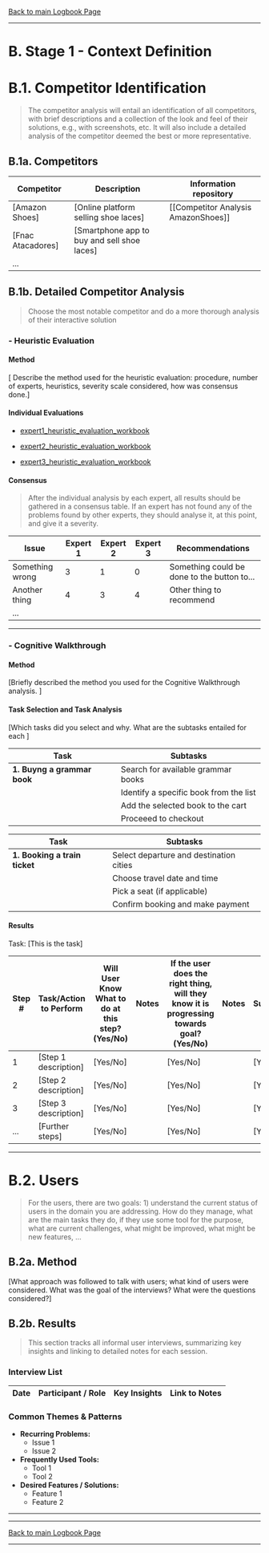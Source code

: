 [Back to main Logbook Page](../hci_logbook.md)

---
# B. Stage 1 - Context Definition


# B.1. Competitor Identification
>	The competitor analysis will entail an identification of all competitors, with brief descriptions and a collection of the look and feel of their solutions, e.g., with screenshots, etc. It will also include a detailed analysis of the competitor deemed the best or more representative.



## B.1a. Competitors


| **Competitor**    | **Description**                             | Information repository              |
| ----------------- | ------------------------------------------- | ----------------------------------- |
| [Amazon Shoes]    | [Online platform selling shoe laces]        | [[Competitor Analysis AmazonShoes]] |
| [Fnac Atacadores] | [Smartphone app to buy and sell shoe laces] |                                     |
| ...               |                                             |                                     |




## B.1b. Detailed Competitor Analysis
>	Choose the most notable competitor and do a more thorough analysis of their interactive solution


### - Heuristic Evaluation

#### Method
[ Describe the method used for the heuristic evaluation: procedure, number of experts, heuristics, severity scale considered, how was consensus done.]


#### Individual Evaluations


- [expert1_heuristic_evaluation_workbook](heuristic_evaluations/expert1_heuristic_evaluation_workbook.md)

- [expert2_heuristic_evaluation_workbook](heuristic_evaluations/expert2_heuristic_evaluation_workbook.md)

- [expert3_heuristic_evaluation_workbook](heuristic_evaluations/expert3_heuristic_evaluation_workbook.md)


#### Consensus

>	After the individual analysis by each expert, all results should be gathered in a consensus table. If an expert has not found any of the problems found by other experts, they should analyse it, at this point, and give it a severity.

| **Issue**       | **Expert 1** | Expert 2 | Expert 3 | Recommendations                             |
| --------------- | ------------ | -------- | -------- | ------------------------------------------- |
| Something wrong | 3            | 1        | 0        | Something could be done to the button to... |
| Another thing   | 4            | 3        | 4        | Other thing to recommend                    |
| ...             |              |          |          |                                             |



---
### - Cognitive Walkthrough

#### Method
[Briefly described  the method you used for the Cognitive Walkthrough analysis. ]

#### Task Selection and Task Analysis

[Which tasks did you select and why. What are the subtasks entailed for each ]


| Task                        | Subtasks                               |
| --------------------------- | -------------------------------------- |
| **1. Buyng a grammar book** | Search for available grammar books     |
|                             | Identify a specific book from the list |
|                             | Add the selected book to the cart      |
|                             | Proceeed to checkout                   |


| Task                          | Subtasks                                |
| ----------------------------- | --------------------------------------- |
| **1. Booking a train ticket** | Select departure and destination cities |
|                               | Choose travel date and time             |
|                               | Pick a seat (if applicable)             |
|                               | Confirm booking and make payment        |


#### Results

Task: [This is the task]

| Step # | Task/Action to Perform | Will User Know What to do at this step? (Yes/No) | Notes | If the user does the right thing, will they know it is progressing towards goal? (Yes/No) | Notes | Is Action Successful? (Yes/No) | Suggestions for Improvement |     |
| ------ | ---------------------- | ------------------------------------------------ | ----- | ----------------------------------------------------------------------------------------- | ----- | ------------------------------ | --------------------------- | --- |
| 1      | [Step 1 description]   | [Yes/No]                                         |       | [Yes/No]                                                                                  |       | [Yes/No]                       | [Suggestion 1]              |     |
| 2      | [Step 2 description]   | [Yes/No]                                         |       | [Yes/No]                                                                                  |       | [Yes/No]                       | [Suggestion 2]              |     |
| 3      | [Step 3 description]   | [Yes/No]                                         |       | [Yes/No]                                                                                  |       | [Yes/No]                       | [Suggestion 3]              |     |
| ...    | [Further steps]        | [Yes/No]                                         |       | [Yes/No]                                                                                  |       | [Yes/No]                       | [Suggestions]               |     |



---

# B.2. Users
>	For the users, there are two goals: 1) understand the current status of users in the domain you are addressing. How do they manage, what are the main tasks they do, if they use some tool for the purpose, what are current challenges, what might be improved, what might be new features, ...


## B.2a. Method

[What approach was followed to talk with users; what kind of users were considered. What was the goal of the interviews? What were the questions considered?]
## B.2b. Results

>	This section tracks all informal user interviews, summarizing key insights and linking to detailed notes for each session. 

### Interview List 
| Date       | Participant / Role | Key Insights                                                    | Link to Notes                |
| ---------- | ------------------ | --------------------------------------------------------------- | ---------------------------- |

### Common Themes & Patterns 

- **Recurring Problems:** 
	- Issue 1
	- Issue 2
- **Frequently Used Tools:** 
	- Tool 1
	- Tool 2
- **Desired Features / Solutions:** 
	- Feature 1
	- Feature 2
- --- 



---
[Back to main Logbook Page](../hci_logbook.md)

---
